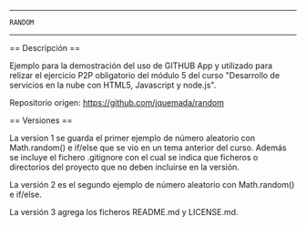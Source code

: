 -----------------
    RANDOM
-----------------

== Descripción ==

Ejemplo para la demostración del uso de GITHUB App y utilizado para relizar el ejercicio P2P obligatorio del módulo 5 del curso "Desarrollo de servicios en la nube con HTML5, Javascript y node.js".

Repositorio origen: https://github.com/jquemada/random


== Versiones ==

La version 1 se guarda el primer ejemplo de número aleatorio con Math.random() e if/else que se vio en un tema anterior del curso.
Además se incluye el fichero .gitignore con el cual se indica que ficheros o directorios del proyecto que no deben incluirse en la versión.

La versión 2 es el segundo ejemplo de número aleatorio con Math.random() e if/else.

La versión 3 agrega los ficheros README.md y LICENSE.md.

